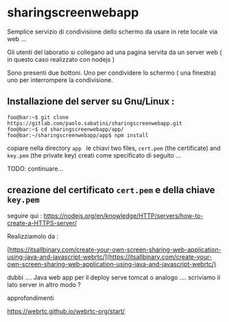# sharingscreenwebapp

Semplice servizio di condivisione dello schermo da usare in rete locale via web ...

Gli utenti del laboratio si collegano ad una pagina servita da un server web ( in questo caso realizzato con nodejs )

Sono presenti due bottoni. Uno per condividere lo schermo ( una finestra) uno per interrompere la condivisione.


## Installazione del server su Gnu/Linux :


```console
foo@bar:~$ git clone https://gitlab.com/paolo.sabatini/sharingscreenwebapp.git
foo@bar:~$ cd sharingscreenwebapp/app/ 
foo@bar:~/sharingscreenwebapp/app$ npm install 

```

copiare nella directory ```app ``` le chiavi  two files, ```cert.pem``` (the certificate) and ```key.pem``` (the private key) creati come specificato di seguito ...

TODO: continuare...

## creazione del certificato ```cert.pem``` e della chiave ```key.pem``` 

seguire qui : https://nodejs.org/en/knowledge/HTTP/servers/how-to-create-a-HTTPS-server/





Realizziamolo  da :

[https://itsallbinary.com/create-your-own-screen-sharing-web-application-using-java-and-javascript-webrtc/](https://itsallbinary.com/create-your-own-screen-sharing-web-application-using-java-and-javascript-webrtc/)


dubbi ....
Java web app per il deploy serve tomcat o analogo ....
scriviamo il lato server in altro modo ? 


approfondimenti 

https://webrtc.github.io/webrtc-org/start/
